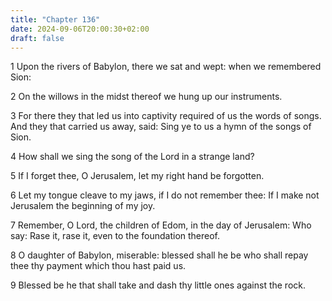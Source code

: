 ```yaml
---
title: "Chapter 136"
date: 2024-09-06T20:00:30+02:00
draft: false
---
```



1 Upon the rivers of Babylon, there we sat and wept: when we remembered Sion:

2 On the willows in the midst thereof we hung up our instruments.

3 For there they that led us into captivity required of us the words of songs. And they that carried us away, said: Sing ye to us a hymn of the songs of Sion.

4 How shall we sing the song of the Lord in a strange land?

5 If I forget thee, O Jerusalem, let my right hand be forgotten.

6 Let my tongue cleave to my jaws, if I do not remember thee: If I make not Jerusalem the beginning of my joy.

7 Remember, O Lord, the children of Edom, in the day of Jerusalem: Who say: Rase it, rase it, even to the foundation thereof.

8 O daughter of Babylon, miserable: blessed shall he be who shall repay thee thy payment which thou hast paid us.

9 Blessed be he that shall take and dash thy little ones against the rock.

